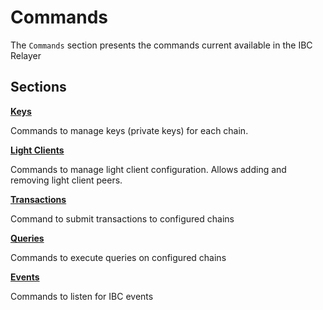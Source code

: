 # Commands

The `Commands` section presents the commands current available in the IBC Relayer 

## Sections

**[Keys](./keys.md)**

Commands to manage keys (private keys) for each chain.

**[Light Clients](./light_clients.md)**

Commands to manage light client configuration. Allows adding and removing light client peers.

**[Transactions](./transactions.md)**

Command to submit transactions to configured chains

**[Queries](./queries.md)**

Commands to execute queries on configured chains

**[Events](./events.md)**

Commands to listen for IBC events